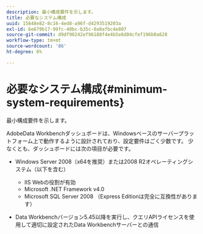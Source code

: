 ```yaml
---
description: 最小構成要件を示します。
title: 必要なシステム構成
uuid: 15848e82-8c16-4ed8-a96f-d4293519203a
exl-id: 6e679b17-99fc-40bc-b35c-0a0afbc4e807
source-git-commit: d9df90242ef96188f4e4b5e6d04cfef196b0a628
workflow-type: tm+mt
source-wordcount: '86'
ht-degree: 6%

---
```


# 必要なシステム構成{#minimum-system-requirements}

最小構成要件を示します。

AdobeData Workbenchダッシュボードは、Windowsベースのサーバープラットフォーム上で動作するように設計されており、設定要件はごく少数です。 少なくとも、ダッシュボードには次の項目が必要です。

* Windows Server 2008（x64を推奨）または2008 R2オペレーティングシステム（以下を含む）

   * IIS Webの役割が有効
   * Microsoft .NET Framework v4.0
   * Microsoft SQL Server 2008 （Express Editionは完全に互換性があります）

* Data Workbenchバージョン5.45以降を実行し、クエリAPIライセンスを使用して適切に設定されたData Workbenchサーバーとの通信
